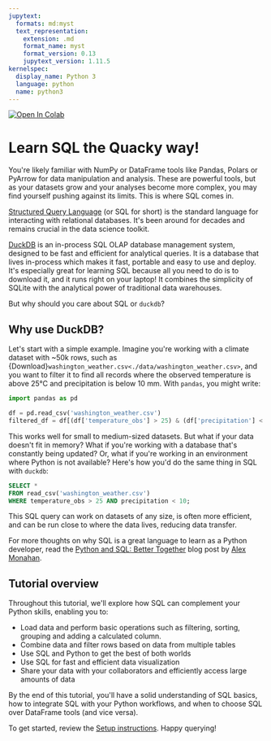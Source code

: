 ```yaml
---
jupytext:
  formats: md:myst
  text_representation:
    extension: .md
    format_name: myst
    format_version: 0.13
    jupytext_version: 1.11.5
kernelspec:
  display_name: Python 3
  language: python
  name: python3
---
```


<a target="_blank" href="https://colab.research.google.com/github/motherduckdb/sql-tutorial">
  <img src="https://colab.research.google.com/assets/colab-badge.svg" alt="Open In Colab"/>
</a>

# Learn SQL the Quacky way!

You're likely familiar with NumPy or DataFrame tools like Pandas, Polars or PyArrow for data manipulation and analysis. These are powerful tools, but as your datasets grow and your analyses become more complex, you may find yourself pushing against its limits. This is where SQL comes in.

[Structured Query Language](https://duckdb.org/docs/sql/introduction.html) (or SQL for short) is the standard language for interacting with relational databases. It's been around for decades and remains crucial in the data science toolkit.

[DuckDB](https://duckdb.org/) is an in-process SQL OLAP database management system, designed to be fast and efficient for analytical queries. It is a database that lives in-process which makes it fast, portable and easy to use and deploy. It's especially great for learning SQL because all you need to do is to download it, and it runs right on your laptop! It combines the simplicity of SQLite with the analytical power of traditional data warehouses.

But why should you care about SQL or `duckdb`?

## Why use DuckDB?

Let's start with a simple example. Imagine you're working with a climate dataset with ~50k rows, such as {Download}`washington_weather.csv<./data/washington_weather.csv>`, and you want to filter it to find all records where the observed temperature is above 25°C and precipitation is below 10 mm. With `pandas`, you might write:


```python
import pandas as pd

df = pd.read_csv('washington_weather.csv')
filtered_df = df[(df['temperature_obs'] > 25) & (df['precipitation'] < 10)]
```

This works well for small to medium-sized datasets. But what if your data doesn't fit in memory? What if you're working with a database that's constantly being updated? Or, what if you're working in an environment where Python is not available? Here's how you'd do the same thing in SQL with `duckdb`:

```sql
SELECT *
FROM read_csv('washington_weather.csv')
WHERE temperature_obs > 25 AND precipitation < 10;
```

This SQL query can work on datasets of any size, is often more efficient, and can be run close to where the data lives, reducing data transfer.

For more thoughts on why SQL is a great language to learn as a Python developer, read the [Python and SQL: Better Together](https://alex-monahan.github.io/2021/08/22/Python_and_SQL_Better_Together.html) blog post by [Alex Monahan](https://github.com/Alex-Monahan).

## Tutorial overview

Throughout this tutorial, we'll explore how SQL can complement your Python skills, enabling you to:

- Load data and perform basic operations such as filtering, sorting, grouping and adding a calculated column.
- Combine data and filter rows based on data from multiple tables
- Use SQL and Python to get the best of both worlds
- Use SQL for fast and efficient data visualization
- Share your data with your collaborators and efficiently access large amounts of data

By the end of this tutorial, you'll have a solid understanding of SQL basics, how to integrate SQL with your Python workflows, and when to choose SQL over DataFrame tools (and vice versa).

To get started, review the [Setup instructions](https://motherduckdb.github.io/sql-tutorial/setup-instructions.html). Happy querying!
